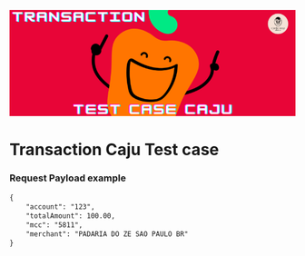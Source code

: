 ![enter image description here](https://raw.githubusercontent.com/jnerydesigner/transaction-caju-test-case/main/assets/transaction-caju-test-case.png)

# Transaction Caju Test case

### Request Payload example

```
{
	"account": "123",
	"totalAmount": 100.00,
	"mcc": "5811",
	"merchant": "PADARIA DO ZE SAO PAULO BR"
}

```


